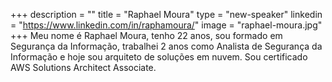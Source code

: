 +++
description = ""
title = "Raphael Moura"
type = "new-speaker"
linkedin = "https://www.linkedin.com/in/raphamoura/"
image = "raphael-moura.jpg"
+++
Meu nome é Raphael Moura, tenho 22 anos, sou formado em Segurança da Informação, trabalhei 2 anos como Analista de Segurança da Informação e hoje sou arquiteto de soluções em nuvem. Sou certificado AWS Solutions Architect Associate.